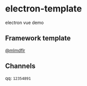 # electron-template
electron vue demo

## Framework template
[@mlmdflr](https://github.com/mlmdflr/xps-electron-vue-template)  

## Channels
qq: `12354891`
